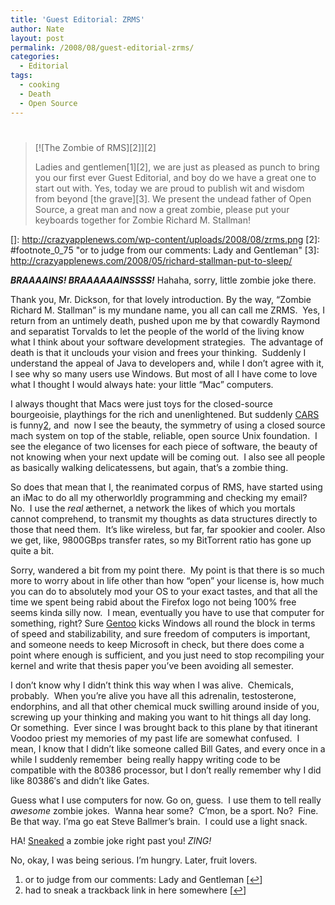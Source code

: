 ```yaml
---
title: 'Guest Editorial: ZRMS'
author: Nate
layout: post
permalink: /2008/08/guest-editorial-zrms/
categories:
  - Editorial
tags:
  - cooking
  - Death
  - Open Source
---
```

# 

> [![The Zombie of RMS][2]][2]
> 
> 
> Ladies and gentlemen[1][2], we are just as pleased as punch to bring you our first ever Guest Editorial, and boy do we have a great one to start out with. Yes, today we are proud to publish wit and wisdom from beyond [the grave][3]. We present the undead father of Open Source, a great man and now a great zombie, please put your keyboards together for Zombie Richard M. Stallman!

 []: http://crazyapplenews.com/wp-content/uploads/2008/08/zrms.png
 [2]: #footnote_0_75 "or to judge from our comments: Lady and Gentleman"
 [3]: http://crazyapplenews.com/2008/05/richard-stallman-put-to-sleep/

***BRAAAAINS! BRAAAAAAINSSSS!*** Hahaha, sorry, little zombie joke there.

Thank you, Mr. Dickson, for that lovely introduction. By the way, “Zombie Richard M. Stallman” is my mundane name, you all can call me ZRMS.  Yes, I return from an untimely death, pushed upon me by that cowardly Raymond and separatist Torvalds to let the people of the world of the living know what I think about your software development strategies.  The advantage of death is that it unclouds your vision and frees your thinking.  Suddenly I understand the appeal of Java to developers and, while I don’t agree with it, I see why so many users use Windows. But most of all I have come to love what I thought I would always hate: your little “Mac” computers.

I always thought that Macs were just toys for the closed-source bourgeoisie, playthings for the rich and unenlightened. But suddenly [CARS][4] is funny[2][5], and  now I see the beauty, the symmetry of using a closed source mach system on top of the stable, reliable, open source Unix foundation.  I see the elegance of two licenses for each piece of software, the beauty of not knowing when your next update will be coming out.  I also see all people as basically walking delicatessens, but again, that’s a zombie thing.

 [4]: http://www.crazyapplerumors.com/?p=1044
 [5]: #footnote_1_75 "had to sneak a trackback link in here somewhere"

So does that mean that I, the reanimated corpus of RMS, have started using an iMac to do all my otherworldly programming and checking my email?  No.  I use the *real* æthernet, a network the likes of which you mortals cannot comprehend, to transmit my thoughts as data structures directly to those that need them.  It’s like wireless, but far, far spookier and cooler. Also we get, like, 9800GBps transfer rates, so my BitTorrent ratio has gone up quite a bit.

Sorry, wandered a bit from my point there.  My point is that there is so much more to worry about in life other than how “open” your license is, how much you can do to absolutely mod your OS to your exact tastes, and that all the time we spent being rabid about the Firefox logo not being 100% free seems kinda silly now.  I mean, eventually you have to use that computer for something, right? Sure [Gentoo][6] kicks Windows all round the block in terms of speed and stabilizability, and sure freedom of computers is important, and someone needs to keep Microsoft in check, but there does come a point where enough is sufficient, and you just need to stop recompiling your kernel and write that thesis paper you’ve been avoiding all semester.

 [6]: http://www.gentoo.org/

I don’t know why I didn’t think this way when I was alive.  Chemicals, probably.  When you’re alive you have all this adrenalin, testosterone, endorphins, and all that other chemical muck swilling around inside of you, screwing up your thinking and making you want to hit things all day long.  Or something.  Ever since I was brought back to this plane by that itinerant Voodoo priest my memories of my past life are somewhat confused.  I mean, I know that I didn’t like someone called Bill Gates, and every once in a while I suddenly remember  being really happy writing code to be compatible with the 80386 processor, but I don’t really remember why I did like 80386′s and didn’t like Gates.

Guess what I use computers for now. Go on, guess.  I use them to tell really *awesome* zombie jokes.  Wanna hear some?  C’mon, be a sport. No?  Fine. Be that way. I’ma go eat Steve Ballmer’s brain.  I could use a light snack.

HA! [Sneaked][7] a zombie joke right past you! *ZING!*

 [7]: http://www.wsu.edu/~brians/errors/snuck.html

No, okay, I was being serious. I’m hungry. Later, fruit lovers.

1.  or to judge from our comments: Lady and Gentleman [[↩][8]]
2.  had to sneak a trackback link in here somewhere [[↩][9]]

 [8]: #identifier_0_75
 [9]: #identifier_1_75